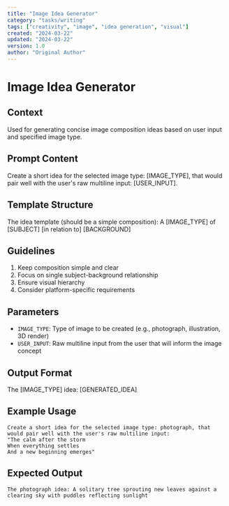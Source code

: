 ```yaml
---
title: "Image Idea Generator"
category: "tasks/writing"
tags: ["creativity", "image", "idea generation", "visual"]
created: "2024-03-22"
updated: "2024-03-22"
version: 1.0
author: "Original Author"
---
```


# Image Idea Generator

## Context
Used for generating concise image composition ideas based on user input and specified image type.

## Prompt Content
Create a short idea for the selected image type: [IMAGE_TYPE], that would pair well with the user's raw multiline input: [USER_INPUT].

## Template Structure
The idea template (should be a simple composition):
A [IMAGE_TYPE] of [SUBJECT] [in relation to] [BACKGROUND]

## Guidelines
1. Keep composition simple and clear
2. Focus on single subject-background relationship
3. Ensure visual hierarchy
4. Consider platform-specific requirements

## Parameters
- `IMAGE_TYPE`: Type of image to be created (e.g., photograph, illustration, 3D render)
- `USER_INPUT`: Raw multiline input from the user that will inform the image concept

## Output Format
The [IMAGE_TYPE] idea: [GENERATED_IDEA]

## Example Usage
```
Create a short idea for the selected image type: photograph, that would pair well with the user's raw multiline input: 
"The calm after the storm
When everything settles
And a new beginning emerges"
```

## Expected Output
```
The photograph idea: A solitary tree sprouting new leaves against a clearing sky with puddles reflecting sunlight
```